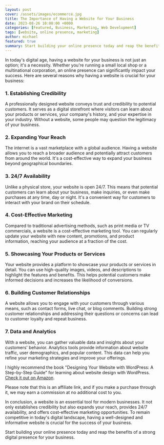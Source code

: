 ```yaml
---
layout: post
cover: /assets/images/ecommerce.jpg
title: The Importance of Having a Website for Your Business
date: 2023-08-26 10:00:00 +0000
categories: [Featured, Business, Marketing, Web Development]
tags: [website, online presence, marketing]
author: michael
featured: true
summary: Start building your online presence today and reap the benefits of a strong digital presence for your business
---
```


In today's digital age, having a website for your business is not just an option; it's a necessity. Whether you're running a small local shop or a multinational corporation, an online presence can significantly impact your success. Here are several reasons why having a website is crucial for your business:

### 1. Establishing Credibility

A professionally designed website conveys trust and credibility to potential customers. It serves as a digital storefront where visitors can learn about your products or services, your company's history, and your expertise in your industry. Without a website, some people may question the legitimacy of your business.

### 2. Expanding Your Reach

The internet is a vast marketplace with a global audience. Having a website allows you to reach a broader audience and potentially attract customers from around the world. It's a cost-effective way to expand your business beyond geographical boundaries.

### 3. 24/7 Availability

Unlike a physical store, your website is open 24/7. This means that potential customers can learn about your business, make inquiries, or even make purchases at any time, day or night. It's a convenient way for customers to interact with your brand on their schedule.

### 4. Cost-Effective Marketing

Compared to traditional advertising methods, such as print media or TV commercials, a website is a cost-effective marketing tool. You can regularly update your website with new content, promotions, and product information, reaching your audience at a fraction of the cost.

### 5. Showcasing Your Products or Services

Your website provides a platform to showcase your products or services in detail. You can use high-quality images, videos, and descriptions to highlight the features and benefits. This helps potential customers make informed decisions and increases the likelihood of conversions.

### 6. Building Customer Relationships

A website allows you to engage with your customers through various means, such as contact forms, live chat, or blog comments. Building strong customer relationships and addressing their questions or concerns can lead to customer loyalty and repeat business.

### 7. Data and Analytics

With a website, you can gather valuable data and insights about your customers' behavior. Analytics tools provide information about website traffic, user demographics, and popular content. This data can help you refine your marketing strategies and improve your offerings.

I highly recommend the book "Designing Your Website with WordPress: A Step-by-Step Guide" for learning about website design with WordPress. [Check it out on Amazon](https://amzn.to/3Pk0pNA).

Please note that this is an affiliate link, and if you make a purchase through it, we may earn a commission at no additional cost to you.

In conclusion, a website is an essential tool for modern businesses. It not only establishes credibility but also expands your reach, provides 24/7 availability, and offers cost-effective marketing opportunities. To remain competitive in today's digital landscape, having a well-designed and informative website is crucial for the success of your business.

Start building your online presence today and reap the benefits of a strong digital presence for your business.
